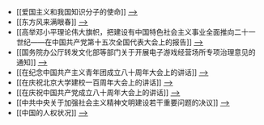 - [[爱国主义和我国知识分子的使命]] [-->](./爱国主义和我国知识分子的使命.md)
- [[东方风来满眼春]] [-->](./东方风来满眼春.md)
- [[高举邓小平理论伟大旗帜，把建设有中国特色社会主义事业全面推向二十一世纪——在中国共产党第十五次全国代表大会上的报告]] [-->](./高举邓小平理论伟大旗帜，把建设有中国特色社会主义事业全面推向二十一世纪——在中国共产党第十五次全国代表大会上的报告.md)
- [[国务院办公厅转发文化部等部门关于开展电子游戏经营场所专项治理意见的通知]] [-->](./国务院办公厅转发文化部等部门关于开展电子游戏经营场所专项治理意见的通知.md)
- [[在纪念中国共产主义青年团成立八十周年大会上的讲话]] [-->](./在纪念中国共产主义青年团成立八十周年大会上的讲话.md)
- [[在庆祝北京大学建校一百周年大会上的讲话]] [-->](./在庆祝北京大学建校一百周年大会上的讲话.md)
- [[在庆祝中国共产党成立八十周年大会上的讲话]] [-->](./在庆祝中国共产党成立八十周年大会上的讲话.md)
- [[中共中央关于加强社会主义精神文明建设若干重要问题的决议]] [-->](./中共中央关于加强社会主义精神文明建设若干重要问题的决议.md)
- [[中国的人权状况]] [-->](./中国的人权状况.md)
